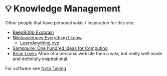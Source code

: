 # 💡 Knowledge Management

Other people that have personal wikis / Inspiration for this site:

* [BeepB00p Exobrain](https://beepb00p.xyz/exobrain/)
* [Nikitavoloboev Everything I know](https://wiki.nikitavoloboev.xyz)
  * [LearnAnything.xyz](https://learn-anything.xyz)
* [Samsquire: One hundred Ideas for Computing](https://samsquire.github.io/ideas/)
* [Brian Lovin:](https://brianlovin.com/) More of a personal website then a wiki, but really well made and definitely inspirational.

For software see [Note Taking](https://aerobless.gitbook.io/wiki/saas#note-taking)
